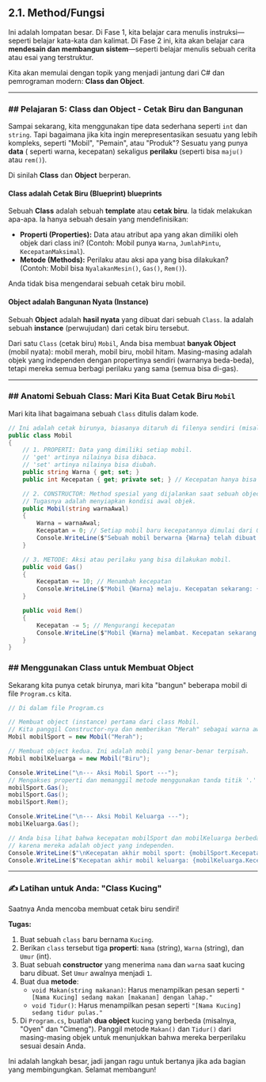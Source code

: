 ## 2.1. Method/Fungsi

Ini adalah lompatan besar. Di Fase 1, kita belajar cara menulis instruksi—seperti belajar kata-kata dan kalimat. Di Fase
2 ini, kita akan belajar cara **mendesain dan membangun sistem**—seperti belajar menulis sebuah cerita atau esai yang
terstruktur.

Kita akan memulai dengan topik yang menjadi jantung dari C\# dan pemrograman modern: **Class dan Object**.

-----

### \#\# Pelajaran 5: Class dan Object - Cetak Biru dan Bangunan

Sampai sekarang, kita menggunakan tipe data sederhana seperti `int` dan `string`. Tapi bagaimana jika kita ingin
merepresentasikan sesuatu yang lebih kompleks, seperti "Mobil", "Pemain", atau "Produk"? Sesuatu yang punya **data** (
seperti warna, kecepatan) sekaligus **perilaku** (seperti bisa `maju()` atau `rem()`).

Di sinilah **Class** dan **Object** berperan.

#### **Class adalah Cetak Biru (Blueprint)** blueprints

Sebuah **Class** adalah sebuah **template** atau **cetak biru**. Ia tidak melakukan apa-apa. Ia hanya sebuah desain yang
mendefinisikan:

* **Properti (Properties):** Data atau atribut apa yang akan dimiliki oleh objek dari class ini? (Contoh: Mobil punya
  `Warna`, `JumlahPintu`, `KecepatanMaksimal`).
* **Metode (Methods):** Perilaku atau aksi apa yang bisa dilakukan? (Contoh: Mobil bisa `NyalakanMesin()`, `Gas()`,
  `Rem()`).

Anda tidak bisa mengendarai sebuah cetak biru mobil.

#### **Object adalah Bangunan Nyata (Instance)**

Sebuah **Object** adalah **hasil nyata** yang dibuat dari sebuah `Class`. Ia adalah sebuah **instance** (perwujudan)
dari cetak biru tersebut.

Dari satu `Class` (cetak biru) `Mobil`, Anda bisa membuat **banyak Object** (mobil nyata): mobil merah, mobil biru,
mobil hitam. Masing-masing adalah objek yang independen dengan propertinya sendiri (warnanya beda-beda), tetapi mereka
semua berbagi perilaku yang sama (semua bisa di-gas).

-----

### \#\# Anatomi Sebuah Class: Mari Kita Buat Cetak Biru `Mobil`

Mari kita lihat bagaimana sebuah `Class` ditulis dalam kode.

```csharp
// Ini adalah cetak birunya, biasanya ditaruh di filenya sendiri (misal: Mobil.cs)
public class Mobil
{
    // 1. PROPERTI: Data yang dimiliki setiap mobil.
    // 'get' artinya nilainya bisa dibaca.
    // 'set' artinya nilainya bisa diubah.
    public string Warna { get; set; }
    public int Kecepatan { get; private set; } // Kecepatan hanya bisa diubah dari dalam class ini.

    // 2. CONSTRUCTOR: Method spesial yang dijalankan saat sebuah object Mobil BARU dibuat.
    // Tugasnya adalah menyiapkan kondisi awal objek.
    public Mobil(string warnaAwal)
    {
        Warna = warnaAwal;
        Kecepatan = 0; // Setiap mobil baru kecepatannya dimulai dari 0.
        Console.WriteLine($"Sebuah mobil berwarna {Warna} telah dibuat!");
    }

    // 3. METODE: Aksi atau perilaku yang bisa dilakukan mobil.
    public void Gas()
    {
        Kecepatan += 10; // Menambah kecepatan
        Console.WriteLine($"Mobil {Warna} melaju. Kecepatan sekarang: {Kecepatan} km/jam.");
    }

    public void Rem()
    {
        Kecepatan -= 5; // Mengurangi kecepatan
        Console.WriteLine($"Mobil {Warna} melambat. Kecepatan sekarang: {Kecepatan} km/jam.");
    }
}
```

### \#\# Menggunakan Class untuk Membuat Object

Sekarang kita punya cetak birunya, mari kita "bangun" beberapa mobil di file `Program.cs` kita.

```csharp
// Di dalam file Program.cs

// Membuat object (instance) pertama dari class Mobil.
// Kita panggil Constructor-nya dan memberikan "Merah" sebagai warna awal.
Mobil mobilSport = new Mobil("Merah");

// Membuat object kedua. Ini adalah mobil yang benar-benar terpisah.
Mobil mobilKeluarga = new Mobil("Biru");

Console.WriteLine("\n--- Aksi Mobil Sport ---");
// Mengakses properti dan memanggil metode menggunakan tanda titik '.'
mobilSport.Gas();
mobilSport.Gas();
mobilSport.Rem();

Console.WriteLine("\n--- Aksi Mobil Keluarga ---");
mobilKeluarga.Gas();

// Anda bisa lihat bahwa kecepatan mobilSport dan mobilKeluarga berbeda,
// karena mereka adalah object yang independen.
Console.WriteLine($"\nKecepatan akhir mobil sport: {mobilSport.Kecepatan} km/jam");
Console.WriteLine($"Kecepatan akhir mobil keluarga: {mobilKeluarga.Kecepatan} km/jam");
```

-----

### ✍️ Latihan untuk Anda: "Class Kucing"

Saatnya Anda mencoba membuat cetak biru sendiri\!

**Tugas:**

1. Buat sebuah `class` baru bernama `Kucing`.
2. Berikan `class` tersebut tiga **properti**: `Nama` (string), `Warna` (string), dan `Umur` (int).
3. Buat sebuah **constructor** yang menerima `nama` dan `warna` saat kucing baru dibuat. Set `Umur` awalnya menjadi `1`.
4. Buat dua **metode**:
    * `void Makan(string makanan)`: Harus menampilkan pesan seperti
      `"[Nama Kucing] sedang makan [makanan] dengan lahap."`
    * `void Tidur()`: Harus menampilkan pesan seperti `"[Nama Kucing] sedang tidur pulas."`
5. Di `Program.cs`, buatlah **dua object** kucing yang berbeda (misalnya, "Oyen" dan "Cimeng"). Panggil metode `Makan()`
   dan `Tidur()` dari masing-masing objek untuk menunjukkan bahwa mereka berperilaku sesuai desain Anda.

Ini adalah langkah besar, jadi jangan ragu untuk bertanya jika ada bagian yang membingungkan. Selamat membangun\!